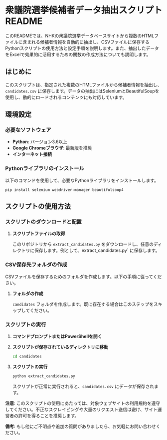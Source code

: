 # 衆議院選挙候補者データ抽出スクリプト README

このREADMEでは、NHKの衆議院選挙データベースサイトから複数のHTMLファイルに含まれる候補者情報を自動的に抽出し、CSVファイルに保存するPythonスクリプトの使用方法と設定手順を説明します。また、抽出したデータをExcelで効果的に活用するための関数の作成方法についても説明します。


## はじめに

このスクリプトは、指定された複数のHTMLファイルから候補者情報を抽出し、`candidates.csv` に保存します。データの抽出にはSeleniumとBeautifulSoupを使用し、動的にロードされるコンテンツにも対応しています。

## 環境設定

### 必要なソフトウェア

- **Python**: バージョン3.6以上
- **Google Chromeブラウザ**: 最新版を推奨
- **インターネット接続**

### Pythonライブラリのインストール

以下のコマンドを使用して、必要なPythonライブラリをインストールします。

```
pip install selenium webdriver-manager beautifulsoup4
```

## スクリプトの使用方法

### スクリプトのダウンロードと配置

1. **スクリプトファイルの取得**

   このリポジトリから `extract_candidates.py` をダウンロードし、任意のディレクトリに保存します。例として、extract_candidates.py` に保存します。

### CSV保存先フォルダの作成

CSVファイルを保存するためのフォルダを作成します。以下の手順に従ってください。

1. **フォルダの作成**

   `candidates` フォルダを作成します。既に存在する場合はこのステップをスキップしてください。

### スクリプトの実行

1. **コマンドプロンプトまたはPowerShellを開く**

2. **スクリプトが保存されているディレクトリに移動**

   ```bash
   cd candidates
   ```

3. **スクリプトの実行**

   ```bash
   python extract_candidates.py
   ```

   スクリプトが正常に実行されると、`candidates.csv` にデータが保存されます。



**注意**: このスクリプトの使用にあたっては、対象ウェブサイトの利用規約を遵守してください。不正なスクレイピングや大量のリクエスト送信は避け、サイト運営者の許可を得ることを推奨します。




**備考**: もし他にご不明点や追加の質問がありましたら、お気軽にお問い合わせください。


